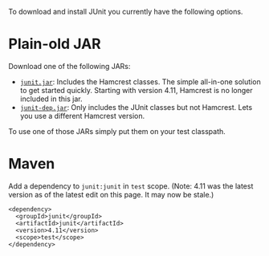 To download and install JUnit you currently have the following options.
 
# Plain-old JAR

Download one of the following JARs:

* [`junit.jar`](http://search.maven.org/#search%7Cgav%7C1%7Cg%3A%22junit%22%20AND%20a%3A%22junit%22): Includes the Hamcrest classes. The simple all-in-one solution to get started quickly.  Starting with version 4.11, Hamcrest is no longer included in this jar.
* [`junit-dep.jar`](http://search.maven.org/#search%7Cgav%7C1%7Cg%3A%22junit%22%20AND%20a%3A%22junit-dep%22): Only includes the JUnit classes but not Hamcrest. Lets you use a different Hamcrest version.

To use one of those JARs simply put them on your test classpath.

# Maven

Add a dependency to `junit:junit` in `test` scope.  (Note: 4.11 was the latest version as of the latest edit on this page.  It may now be stale.)

    <dependency>
      <groupId>junit</groupId>
      <artifactId>junit</artifactId>
      <version>4.11</version>
      <scope>test</scope>
    </dependency>